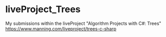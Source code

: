 # liveProject_Trees
My submissions within the liveProject "Algorithm Projects with C#: Trees"
https://www.manning.com/liveproject/trees-c-sharp

